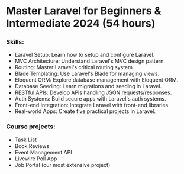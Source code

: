 # Master Laravel for Beginners & Intermediate 2024 (54 hours)

### Skills:
- Laravel Setup: Learn how to setup and configure Laravel.
- MVC Architecture: Understand Laravel's MVC design pattern.
- Routing: Master Laravel's critical routing system.
- Blade Templating: Use Laravel's Blade for managing views.
- Eloquent ORM: Explore database management with Eloquent ORM.
- Database Seeding: Learn migrations and seeding in Laravel.
- RESTful APIs: Develop APIs handling JSON requests/responses.
- Auth Systems: Build secure apps with Laravel's auth systems.
- Front-end Integration: Integrate Laravel with front-end libraries.
- Real-world Apps: Create five practical projects in Laravel.

### Course projects:
- Task List
- Book Reviews
- Event Management API
- Livewire Poll App
- Job Portal (our most extensive project)
